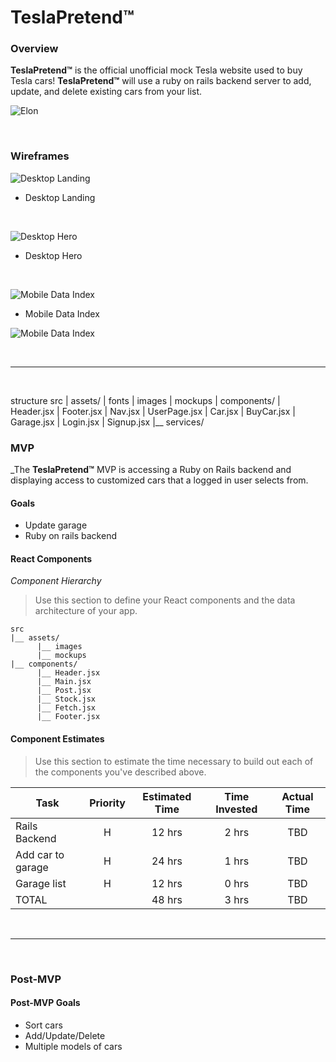# **TeslaPretend™**

### Overview

**TeslaPretend™** is the official unofficial mock Tesla website used to buy Tesla cars! **TeslaPretend™** will use a ruby on rails backend server to add, update, and delete existing cars from your list.

![Elon](https://external-content.duckduckgo.com/iu/?u=https%3A%2F%2Fwww.fearlessmotivation.com%2Fwp-content%2Fuploads%2F2017%2F06%2Felon-quotes-fb.jpg&f=1&nofb=1)

<br>

### Wireframes

![Desktop Landing](https://i.imgur.com/8apoqDA.png)

- Desktop Landing

<br>

![Desktop Hero](https://i.imgur.com/CG6I5Xz.png)

- Desktop Hero

<br>

![Mobile Data Index](https://imgur.com/f1u1iKf.png)

- Mobile Data Index

![Mobile Data Index](https://i.imgur.com/e9WEzxH.png)

<br>

---

<br>

structure
src
| assets/
| fonts
| images
| mockups
| components/
| Header.jsx
| Footer.jsx
| Nav.jsx
| UserPage.jsx
| Car.jsx
| BuyCar.jsx
| Garage.jsx
| Login.jsx
| Signup.jsx
|\_\_ services/

### MVP

\_The **TeslaPretend™** MVP is accessing a Ruby on Rails backend and displaying access to customized cars that a logged in user selects from.

#### Goals

- Update garage
- Ruby on rails backend

#### React Components

_Component Hierarchy_

> Use this section to define your React components and the data architecture of your app.

```
src
|__ assets/
      |__ images
      |__ mockups
|__ components/
      |__ Header.jsx
      |__ Main.jsx
      |__ Post.jsx
      |__ Stock.jsx
      |__ Fetch.jsx
      |__ Footer.jsx
```

#### Component Estimates

> Use this section to estimate the time necessary to build out each of the components you've described above.

| Task              | Priority | Estimated Time | Time Invested | Actual Time |
| ----------------- | :------: | :------------: | :-----------: | :---------: |
| Rails Backend     |    H     |     12 hrs     |     2 hrs     |     TBD     |
| Add car to garage |    H     |     24 hrs     |     1 hrs     |     TBD     |
| Garage list       |    H     |     12 hrs     |     0 hrs     |     TBD     |
| TOTAL             |          |     48 hrs     |     3 hrs     |     TBD     |

<br>

---

<br>

### Post-MVP

#### Post-MVP Goals

- Sort cars
- Add/Update/Delete
- Multiple models of cars
